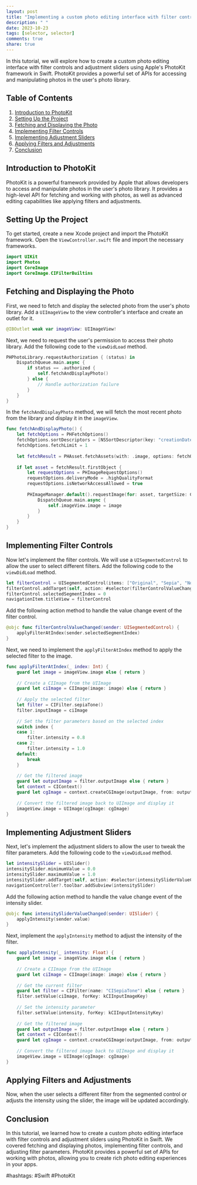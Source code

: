 ```yaml
---
layout: post
title: "Implementing a custom photo editing interface with filter controls and adjustment sliders using PhotoKit in Swift"
description: " "
date: 2023-10-23
tags: [selector, selector]
comments: true
share: true
---
```


In this tutorial, we will explore how to create a custom photo editing interface with filter controls and adjustment sliders using Apple's PhotoKit framework in Swift. PhotoKit provides a powerful set of APIs for accessing and manipulating photos in the user's photo library.

## Table of Contents
1. [Introduction to PhotoKit](#introduction-to-photokit)
2. [Setting Up the Project](#setting-up-the-project)
3. [Fetching and Displaying the Photo](#fetching-and-displaying-the-photo)
4. [Implementing Filter Controls](#implementing-filter-controls)
5. [Implementing Adjustment Sliders](#implementing-adjustment-sliders)
6. [Applying Filters and Adjustments](#applying-filters-and-adjustments)
7. [Conclusion](#conclusion)

## Introduction to PhotoKit

PhotoKit is a powerful framework provided by Apple that allows developers to access and manipulate photos in the user's photo library. It provides a high-level API for fetching and working with photos, as well as advanced editing capabilities like applying filters and adjustments.

## Setting Up the Project

To get started, create a new Xcode project and import the PhotoKit framework. Open the `ViewController.swift` file and import the necessary frameworks.

```swift
import UIKit
import Photos
import CoreImage
import CoreImage.CIFilterBuiltins
```

## Fetching and Displaying the Photo

First, we need to fetch and display the selected photo from the user's photo library. Add a `UIImageView` to the view controller's interface and create an outlet for it.

```swift
@IBOutlet weak var imageView: UIImageView!
```

Next, we need to request the user's permission to access their photo library. Add the following code to the `viewDidLoad` method.

```swift
PHPhotoLibrary.requestAuthorization { (status) in
    DispatchQueue.main.async {
        if status == .authorized {
            self.fetchAndDisplayPhoto()
        } else {
            // Handle authorization failure
        }
    }
}
```

In the `fetchAndDisplayPhoto` method, we will fetch the most recent photo from the library and display it in the `imageView`.

```swift
func fetchAndDisplayPhoto() {
    let fetchOptions = PHFetchOptions()
    fetchOptions.sortDescriptors = [NSSortDescriptor(key: "creationDate", ascending: false)]
    fetchOptions.fetchLimit = 1
    
    let fetchResult = PHAsset.fetchAssets(with: .image, options: fetchOptions)
    
    if let asset = fetchResult.firstObject {
        let requestOptions = PHImageRequestOptions()
        requestOptions.deliveryMode = .highQualityFormat
        requestOptions.isNetworkAccessAllowed = true
        
        PHImageManager.default().requestImage(for: asset, targetSize: CGSize(width: 1000, height: 1000), contentMode: .aspectFill, options: requestOptions) { (image, info) in
            DispatchQueue.main.async {
                self.imageView.image = image
            }
        }
    }
}
```

## Implementing Filter Controls

Now let's implement the filter controls. We will use a `UISegmentedControl` to allow the user to select different filters. Add the following code to the `viewDidLoad` method.

```swift
let filterControl = UISegmentedControl(items: ["Original", "Sepia", "Noir"])
filterControl.addTarget(self, action: #selector(filterControlValueChanged), for: .valueChanged)
filterControl.selectedSegmentIndex = 0
navigationItem.titleView = filterControl
```

Add the following action method to handle the value change event of the filter control.

```swift
@objc func filterControlValueChanged(sender: UISegmentedControl) {
    applyFilterAtIndex(sender.selectedSegmentIndex)
}
```

Next, we need to implement the `applyFilterAtIndex` method to apply the selected filter to the image.

```swift
func applyFilterAtIndex(_ index: Int) {
    guard let image = imageView.image else { return }
    
    // Create a CIImage from the UIImage
    guard let ciImage = CIImage(image: image) else { return }
    
    // Apply the selected filter
    let filter = CIFilter.sepiaTone()
    filter.inputImage = ciImage
    
    // Set the filter parameters based on the selected index
    switch index {
    case 1:
        filter.intensity = 0.8
    case 2:
        filter.intensity = 1.0
    default:
        break
    }
    
    // Get the filtered image
    guard let outputImage = filter.outputImage else { return }
    let context = CIContext()
    guard let cgImage = context.createCGImage(outputImage, from: outputImage.extent) else { return }
    
    // Convert the filtered image back to UIImage and display it
    imageView.image = UIImage(cgImage: cgImage)
}
```

## Implementing Adjustment Sliders

Next, let's implement the adjustment sliders to allow the user to tweak the filter parameters. Add the following code to the `viewDidLoad` method.

```swift
let intensitySlider = UISlider()
intensitySlider.minimumValue = 0.0
intensitySlider.maximumValue = 1.0
intensitySlider.addTarget(self, action: #selector(intensitySliderValueChanged), for: .valueChanged)
navigationController?.toolbar.addSubview(intensitySlider)
```

Add the following action method to handle the value change event of the intensity slider.

```swift
@objc func intensitySliderValueChanged(sender: UISlider) {
    applyIntensity(sender.value)
}
```

Next, implement the `applyIntensity` method to adjust the intensity of the filter.

```swift
func applyIntensity(_ intensity: Float) {
    guard let image = imageView.image else { return }
    
    // Create a CIImage from the UIImage
    guard let ciImage = CIImage(image: image) else { return }
    
    // Get the current filter
    guard let filter = CIFilter(name: "CISepiaTone") else { return }
    filter.setValue(ciImage, forKey: kCIInputImageKey)
    
    // Set the intensity parameter
    filter.setValue(intensity, forKey: kCIInputIntensityKey)
    
    // Get the filtered image
    guard let outputImage = filter.outputImage else { return }
    let context = CIContext()
    guard let cgImage = context.createCGImage(outputImage, from: outputImage.extent) else { return }
    
    // Convert the filtered image back to UIImage and display it
    imageView.image = UIImage(cgImage: cgImage)
}
```

## Applying Filters and Adjustments

Now, when the user selects a different filter from the segmented control or adjusts the intensity using the slider, the image will be updated accordingly.

## Conclusion

In this tutorial, we learned how to create a custom photo editing interface with filter controls and adjustment sliders using PhotoKit in Swift. We covered fetching and displaying photos, implementing filter controls, and adjusting filter parameters. PhotoKit provides a powerful set of APIs for working with photos, allowing you to create rich photo editing experiences in your apps.

#hashtags: #Swift #PhotoKit